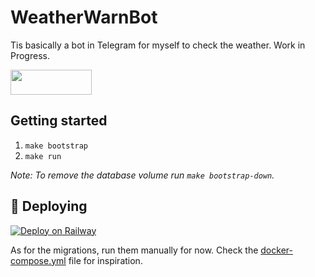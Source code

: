 # WeatherWarnBot

Tis basically a bot in Telegram for myself to check the weather. Work in Progress.

<a href="https://t.me/WeatherWarnBot"><img src="https://www.umrohterbaik.com/wp-content/uploads/2018/07/telegram-button-1.png" width="130" height="40"></a>

## Getting started

1. `make bootstrap`
2. `make run`

*Note: To remove the database volume run `make bootstrap-down`.*

## 🚀 Deploying

[![Deploy on Railway](https://railway.app/button.svg)](https://railway.app/new/template?template=https%3A%2F%2Fgithub.com%2Fmanzanit0%2Fweatherbot%2Ftree%2Fmaster%2F&plugins=postgresql&envs=OPENWEATHERMAP_API_KEY&OPENWEATHERMAP_API_KEYDesc=API+key+provided+by+https%3A%2F%2Fopenweathermap.org)

As for the migrations, run them manually for now. Check the
[docker-compose.yml](./docker-compose.yml) file for inspiration.